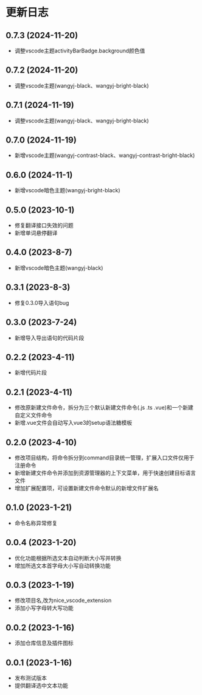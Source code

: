 # 更新日志
## 0.7.3 (2024-11-20)
* 调整vscode主题activityBarBadge.background颜色值
## 0.7.2 (2024-11-20)
* 调整vscode主题(wangyj-black、wangyj-bright-black)
## 0.7.1 (2024-11-19)
* 调整vscode主题(wangyj-black、wangyj-bright-black)
## 0.7.0 (2024-11-19)
* 新增vscode主题(wangyj-contrast-black、wangyj-contrast-bright-black)
## 0.6.0 (2024-11-1)
* 新增vscode暗色主题(wangyj-bright-black)
## 0.5.0 (2023-10-1)
* 修复翻译接口失效的问题
* 新增单词悬停翻译
## 0.4.0 (2023-8-7)
* 新增vscode暗色主题(wangyj-black)
## 0.3.1 (2023-8-3)
* 修复0.3.0导入语句bug
## 0.3.0 (2023-7-24)
* 新增导入导出语句的代码片段
## 0.2.2 (2023-4-11)
* 新增代码片段
## 0.2.1 (2023-4-11)
* 修改原新建文件命令，拆分为三个默认新建文件命令(.js .ts .vue)和一个新建自定义文件命令
* 新增.vue文件会自动写入vue3的setup语法糖模板
## 0.2.0 (2023-4-10)
* 修改项目结构，将命令拆分到command目录统一管理，扩展入口文件仅用于注册命令
* 新增新建文件命令并添加到资源管理器的上下文菜单，用于快速创建目标语言文件
* 增加扩展配置项，可设置新建文件命令默认的新增文件扩展名
## 0.1.0 (2023-1-21)
* 命令名称异常修复
## 0.0.4 (2023-1-20)
* 优化功能根据所选文本自动判断大小写并转换
* 增加所选文本首字母大小写自动转换功能
## 0.0.3 (2023-1-19)
* 修改项目名,改为nice_vscode_extension
* 添加小写字母转大写功能
## 0.0.2 (2023-1-16)
* 添加仓库信息及插件图标
## 0.0.1 (2023-1-16)
* 发布测试版本
* 提供翻译选中文本功能
